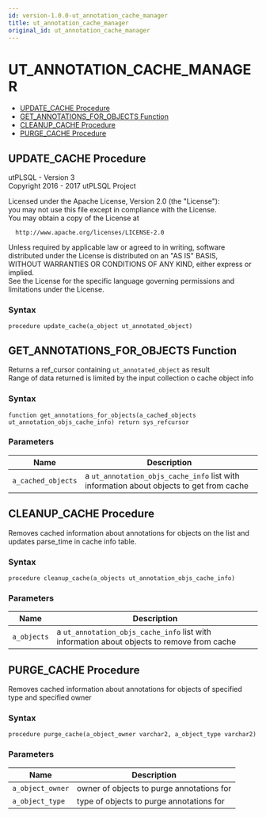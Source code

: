 ```yaml
---
id: version-1.0.0-ut_annotation_cache_manager
title: ut_annotation_cache_manager
original_id: ut_annotation_cache_manager
---
```


# UT_ANNOTATION_CACHE_MANAGER






- [UPDATE_CACHE Procedure](#update_cache)
- [GET_ANNOTATIONS_FOR_OBJECTS Function](#get_annotations_for_objects)
- [CLEANUP_CACHE Procedure](#cleanup_cache)
- [PURGE_CACHE Procedure](#purge_cache)












 
## UPDATE_CACHE Procedure<a name="update_cache"></a>


<p>
<p>utPLSQL - Version 3<br />  Copyright 2016 - 2017 utPLSQL Project</p><p>  Licensed under the Apache License, Version 2.0 (the &quot;License&quot;):<br />  you may not use this file except in compliance with the License.<br />  You may obtain a copy of the License at</p><pre><code>  http://www.apache.org/licenses/LICENSE-2.0</code></pre><p>  Unless required by applicable law or agreed to in writing, software<br />  distributed under the License is distributed on an &quot;AS IS&quot; BASIS,<br />  WITHOUT WARRANTIES OR CONDITIONS OF ANY KIND, either express or implied.<br />  See the License for the specific language governing permissions and<br />  limitations under the License.</p>
</p>

### Syntax
```plsql
procedure update_cache(a_object ut_annotated_object)
```

 





 
## GET_ANNOTATIONS_FOR_OBJECTS Function<a name="get_annotations_for_objects"></a>


<p>
<p>Returns a ref_cursor containing <code>ut_annotated_object</code> as result<br />Range of data returned is limited by the input collection o cache object info</p>
</p>

### Syntax
```plsql
function get_annotations_for_objects(a_cached_objects ut_annotation_objs_cache_info) return sys_refcursor
```

### Parameters
Name | Description
--- | ---
`a_cached_objects` | a <code>ut_annotation_objs_cache_info</code> list with information about objects to get from cache
 
 





 
## CLEANUP_CACHE Procedure<a name="cleanup_cache"></a>


<p>
<p>Removes cached information about annotations for objects on the list and updates parse_time in cache info table.</p>
</p>

### Syntax
```plsql
procedure cleanup_cache(a_objects ut_annotation_objs_cache_info)
```

### Parameters
Name | Description
--- | ---
`a_objects` | a <code>ut_annotation_objs_cache_info</code> list with information about objects to remove from cache
 
 





 
## PURGE_CACHE Procedure<a name="purge_cache"></a>


<p>
<p>Removes cached information about annotations for objects of specified type and specified owner</p>
</p>

### Syntax
```plsql
procedure purge_cache(a_object_owner varchar2, a_object_type varchar2)
```

### Parameters
Name | Description
--- | ---
`a_object_owner` | owner of objects to purge annotations for
`a_object_type` | type of objects to purge annotations for
 
 





 
